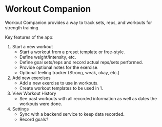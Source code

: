 # Workout Companion

Workout Companion provides a way to track sets, reps, and workouts for strength training.

Key features of the app:

1. Start a new workout
   - Start a workout from a preset template or free-style.
   - Define weight/intensity, etc.
   - Define goal sets/reps and record actual reps/sets performed.
   - Provide optional notes for the exercise.
   - Optional feeling tracker (Strong, weak, okay, etc.)
2. Add new exercises
   - Add a new exercise to use in workouts.
   - Create workout templates to be used in 1.
3. View Workout History
   - See past workouts with all recorded information as well as dates the workouts were done.
4. Settings
   - Sync with a backend service to keep data recorded.
   - Record goals?
